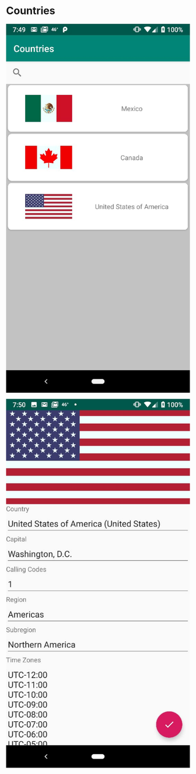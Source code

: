 # Countries
![Home](https://github.com/Sergio81/Countries/blob/master/Home.jpeg)

![Details](https://github.com/Sergio81/Countries/blob/master/Details.jpeg)
